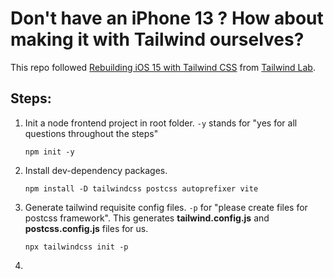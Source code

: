 # Don't have an iPhone 13 ? How about making it with Tailwind ourselves?
This repo followed [Rebuilding iOS 15 with Tailwind CSS](https://www.youtube.com/watch?v=eSzNNYk7nVU&list=WL&index=1&t=144s) from [Tailwind Lab](https://www.youtube.com/channel/UCOe-8z68tgw9ioqVvYM4ddQ).

## Steps:
1. Init a node frontend project in root folder. `-y` stands for "yes for all questions throughout the steps"  
   ```shell
   npm init -y
   ```
2. Install dev-dependency packages.
   ```shell
   npm install -D tailwindcss postcss autoprefixer vite
   ```
3. Generate tailwind requisite config files. `-p` for "please create files for postcss framework". This generates **tailwind.config.js** and **postcss.config.js** files for us.
   ```shell
   npx tailwindcss init -p
   ```
4. 

